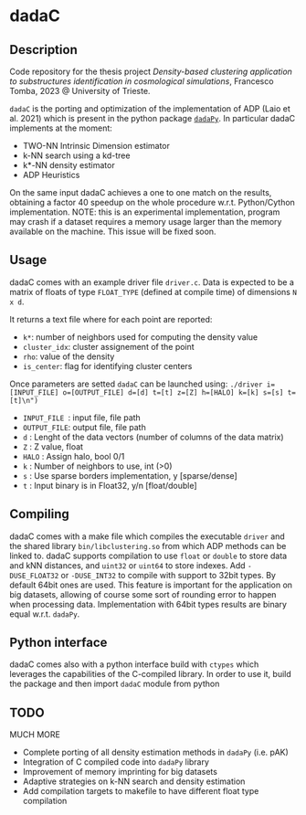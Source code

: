 # dadaC
## Description
Code repository for the thesis project *Density-based clustering application to substructures identification in cosmological simulations*, Francesco Tomba, 2023 @ University of Trieste.

`dadaC` is the porting and optimization of the implementation of ADP (Laio et al. 2021) which is present in the python package [`dadaPy`](https://github.com/sissa-data-science/DADApy).
In particular dadaC implements at the moment:

- TWO-NN Intrinsic Dimension estimator
- k-NN search using a kd-tree
- k*-NN density estimator
- ADP Heuristics

On the same input dadaC achieves a one to one match on the results, obtaining a factor 40 speedup on the whole procedure w.r.t. Python/Cython implementation. 
NOTE: this is an experimental implementation, program may crash if a dataset requires a memory usage larger than the memory available on the machine. This issue will be fixed soon. 

## Usage

dadaC comes with an example driver file `driver.c`. Data is expected to be a matrix of floats of type `FLOAT_TYPE` (defined at compile time) of dimensions `N x d`.

It returns a text file where for each point are reported:

- `k*`: number of neighbors used for computing the density value 
- `cluster_idx`: cluster assignement of the point
- `rho`: value of the density
- `is_center`: flag for identifying cluster centers

Once parameters are setted `dadaC` can be launched using:
`./driver i=[INPUT_FILE] o=[OUTPUT_FILE] d=[d] t=[t] z=[Z] h=[HALO] k=[k] s=[s] t=[t]\n")`

- `INPUT_FILE `: input file, file path
- `OUTPUT_FILE`: output file, file path
- `d`        : Lenght of the data vectors (number of columns of the data matrix)
- `Z`	     : Z value, float
- `HALO`     : Assign halo, bool 0/1 
- `k`	     : Number of neighbors to use, int (>0)
- `s`	     : Use sparse borders implementation, y [sparse/dense]
- `t`	     : Input binary is in Float32, y/n [float/double]



## Compiling

dadaC comes with a make file which compiles the executable `driver` and the shared library `bin/libclustering.so` from which ADP methods can be linked to.
dadaC supports compilation to use `float` or `double` to store data and kNN distances, and `uint32` or `uint64` to store indexes. 
Add `-DUSE_FLOAT32` or `-DUSE_INT32` to compile with support to 32bit types. By default 64bit ones are used. This feature is important for the application on big datasets, allowing of course some sort of rounding error to happen when processing data. 
Implementation with 64bit types results are binary equal w.r.t. `dadaPy`.


## Python interface

dadaC comes also with a python interface build with `ctypes` which leverages the capabilities of the C-compiled library. In order to use it, build the package and then import `dadaC` module from python

## TODO

MUCH MORE

- Complete porting of all density estimation methods in `dadaPy` (i.e. pAK)
- Integration of C compiled code into `dadaPy` library
- Improvement of memory imprinting for big datasets 
- Adaptive strategies on k-NN search and density estimation
- Add compilation targets to makefile to have different float type compilation


